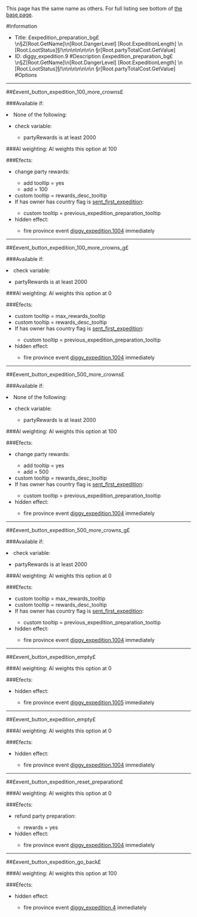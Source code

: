 This page has the same name as others. For full listing see bottom of [the base page](psexpedition_preparation_bgps_nssz_root_getname_n_root_dangerlevel_root_expeditionlength_n_root_lootstatus_ss_n_n_n_n_n_n_n_ssr_root_partytotalcost.md).

#Information
 - Title: £expedition_preparation_bg£\n§Z[Root.GetName]\n[Root.DangerLevel]  [Root.ExpeditionLength]                                            \n                                                 [Root.LootStatus]§!\n\n\n\n\n\n\n                                                              §r[Root.partyTotalCost.GetValue]
 - ID: diggy_expedition.9
#Description
£expedition_preparation_bg£\n§Z[Root.GetName]\n[Root.DangerLevel]  [Root.ExpeditionLength]                                            \n                                                 [Root.LootStatus]§!\n\n\n\n\n\n\n                                                              §r[Root.partyTotalCost.GetValue]
#Options

___
##£event_button_expedition_100_more_crowns£

###Available if:
<li>None of the following:</li><ul><li>check variable:</li><ul><li>partyRewards is at least 2000</li></ul></ul>

###AI weighting:
AI weights this option at 100


###Efects:<ul><li>change party rewards:</li><ul><li>add tooltip = yes</li><li>add = 100</li></ul><li>custom tooltip = rewards_desc_tooltip</li><li>If has owner has country flag is [sent_first_expedition](../flags/sent_first_expedition.md):</li><ul><li>custom tooltip = previous_expedition_preparation_tooltip</li></ul><li>hidden effect:</li><ul><li>fire province event [diggy_expedition.1004](diggy_expedition.1004_slug) immediately </li></ul></ul>

___
##£event_button_expedition_100_more_crowns_g£

###Available if:
<li>check variable:</li><ul><li>partyRewards is at least 2000</li></ul>

###AI weighting:
AI weights this option at 0


###Efects:<ul><li>custom tooltip = max_rewards_tooltip</li><li>custom tooltip = rewards_desc_tooltip</li><li>If has owner has country flag is [sent_first_expedition](../flags/sent_first_expedition.md):</li><ul><li>custom tooltip = previous_expedition_preparation_tooltip</li></ul><li>hidden effect:</li><ul><li>fire province event [diggy_expedition.1004](diggy_expedition.1004_slug) immediately </li></ul></ul>

___
##£event_button_expedition_500_more_crowns£

###Available if:
<li>None of the following:</li><ul><li>check variable:</li><ul><li>partyRewards is at least 2000</li></ul></ul>

###AI weighting:
AI weights this option at 100


###Efects:<ul><li>change party rewards:</li><ul><li>add tooltip = yes</li><li>add = 500</li></ul><li>custom tooltip = rewards_desc_tooltip</li><li>If has owner has country flag is [sent_first_expedition](../flags/sent_first_expedition.md):</li><ul><li>custom tooltip = previous_expedition_preparation_tooltip</li></ul><li>hidden effect:</li><ul><li>fire province event [diggy_expedition.1004](diggy_expedition.1004_slug) immediately </li></ul></ul>

___
##£event_button_expedition_500_more_crowns_g£

###Available if:
<li>check variable:</li><ul><li>partyRewards is at least 2000</li></ul>

###AI weighting:
AI weights this option at 0


###Efects:<ul><li>custom tooltip = max_rewards_tooltip</li><li>custom tooltip = rewards_desc_tooltip</li><li>If has owner has country flag is [sent_first_expedition](../flags/sent_first_expedition.md):</li><ul><li>custom tooltip = previous_expedition_preparation_tooltip</li></ul><li>hidden effect:</li><ul><li>fire province event [diggy_expedition.1004](diggy_expedition.1004_slug) immediately </li></ul></ul>

___
##£event_button_expedition_empty£

###AI weighting:
AI weights this option at 0


###Efects:<ul><li>hidden effect:</li><ul><li>fire province event [diggy_expedition.1005](diggy_expedition.1005_slug) immediately </li></ul></ul>

___
##£event_button_expedition_empty£

###AI weighting:
AI weights this option at 0


###Efects:<ul><li>hidden effect:</li><ul><li>fire province event [diggy_expedition.1004](diggy_expedition.1004_slug) immediately </li></ul></ul>

___
##£event_button_expedition_reset_preparation£

###AI weighting:
AI weights this option at 0


###Efects:<ul><li>refund party preparation:</li><ul><li>rewards = yes</li></ul><li>hidden effect:</li><ul><li>fire province event [diggy_expedition.1004](diggy_expedition.1004_slug) immediately </li></ul></ul>

___
##£event_button_expedition_go_back£

###AI weighting:
AI weights this option at 100


###Efects:<ul><li>hidden effect:</li><ul><li>fire province event [diggy_expedition.4](diggy_expedition.4_slug) immediately </li></ul></ul>
